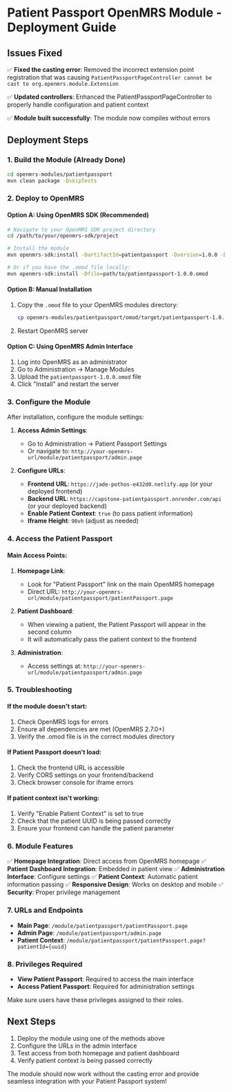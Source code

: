 # Patient Passport OpenMRS Module - Deployment Guide

## Issues Fixed

✅ **Fixed the casting error**: Removed the incorrect extension point registration that was causing `PatientPassportPageController cannot be cast to org.openmrs.module.Extension`

✅ **Updated controllers**: Enhanced the PatientPassportPageController to properly handle configuration and patient context

✅ **Module built successfully**: The module now compiles without errors

## Deployment Steps

### 1. Build the Module (Already Done)
```bash
cd openmrs-modules/patientpassport
mvn clean package -DskipTests
```

### 2. Deploy to OpenMRS

#### Option A: Using OpenMRS SDK (Recommended)
```bash
# Navigate to your OpenMRS SDK project directory
cd /path/to/your/openmrs-sdk/project

# Install the module
mvn openmrs-sdk:install -DartifactId=patientpassport -Dversion=1.0.0 -DgroupId=org.openmrs.module

# Or if you have the .omod file locally:
mvn openmrs-sdk:install -Dfile=path/to/patientpassport-1.0.0.omod
```

#### Option B: Manual Installation
1. Copy the `.omod` file to your OpenMRS modules directory:
   ```bash
   cp openmrs-modules/patientpassport/omod/target/patientpassport-1.0.0.omod /path/to/openmrs/modules/
   ```

2. Restart OpenMRS server

#### Option C: Using OpenMRS Admin Interface
1. Log into OpenMRS as an administrator
2. Go to Administration → Manage Modules
3. Upload the `patientpassport-1.0.0.omod` file
4. Click "Install" and restart the server

### 3. Configure the Module

After installation, configure the module settings:

1. **Access Admin Settings**:
   - Go to Administration → Patient Passport Settings
   - Or navigate to: `http://your-openmrs-url/module/patientpassport/admin.page`

2. **Configure URLs**:
   - **Frontend URL**: `https://jade-pothos-e432d0.netlify.app` (or your deployed frontend)
   - **Backend URL**: `https://capstone-patientpassport.onrender.com/api` (or your deployed backend)
   - **Enable Patient Context**: `true` (to pass patient information)
   - **Iframe Height**: `90vh` (adjust as needed)

### 4. Access the Patient Passport

#### Main Access Points:

1. **Homepage Link**:
   - Look for "Patient Passport" link on the main OpenMRS homepage
   - Direct URL: `http://your-openmrs-url/module/patientpassport/patientPassport.page`

2. **Patient Dashboard**:
   - When viewing a patient, the Patient Passport will appear in the second column
   - It will automatically pass the patient context to the frontend

3. **Administration**:
   - Access settings at: `http://your-openmrs-url/module/patientpassport/admin.page`

### 5. Troubleshooting

#### If the module doesn't start:
1. Check OpenMRS logs for errors
2. Ensure all dependencies are met (OpenMRS 2.7.0+)
3. Verify the .omod file is in the correct modules directory

#### If Patient Passport doesn't load:
1. Check the frontend URL is accessible
2. Verify CORS settings on your frontend/backend
3. Check browser console for iframe errors

#### If patient context isn't working:
1. Verify "Enable Patient Context" is set to true
2. Check that the patient UUID is being passed correctly
3. Ensure your frontend can handle the patient parameter

### 6. Module Features

✅ **Homepage Integration**: Direct access from OpenMRS homepage
✅ **Patient Dashboard Integration**: Embedded in patient view
✅ **Administration Interface**: Configure settings
✅ **Patient Context**: Automatic patient information passing
✅ **Responsive Design**: Works on desktop and mobile
✅ **Security**: Proper privilege management

### 7. URLs and Endpoints

- **Main Page**: `/module/patientpassport/patientPassport.page`
- **Admin Page**: `/module/patientpassport/admin.page`
- **Patient Context**: `/module/patientpassport/patientPassport.page?patientId={uuid}`

### 8. Privileges Required

- **View Patient Passport**: Required to access the main interface
- **Access Patient Passport**: Required for administration settings

Make sure users have these privileges assigned to their roles.

## Next Steps

1. Deploy the module using one of the methods above
2. Configure the URLs in the admin interface
3. Test access from both homepage and patient dashboard
4. Verify patient context is being passed correctly

The module should now work without the casting error and provide seamless integration with your Patient Passport system!
